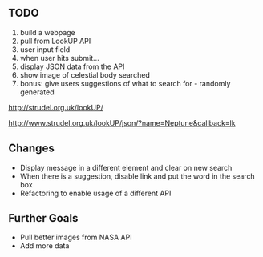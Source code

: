 ## TODO

1. build a webpage
2. pull from LookUP API
3. user input field
4. when user hits submit...
5. display JSON data from the API
6. show image of celestial body searched
7. bonus: give users suggestions of what to search for - randomly generated

http://strudel.org.uk/lookUP/

http://www.strudel.org.uk/lookUP/json/?name=Neptune&callback=lk

## Changes

- Display message in a different element and clear on new search
- When there is a suggestion, disable link and put the word in the search box
- Refactoring to enable usage of a different API

## Further Goals

- Pull better images from NASA API
- Add more data

